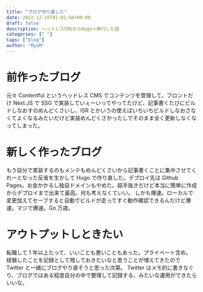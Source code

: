```yaml
---
title: "ブログ作り直した"
date: 2022-12-16T01:01:56+09:00
draft: false
description: ヘッドレスCMSからHugoへ移行した話
categories: [" "]
tags: ["blog"]
author: "RyoM"
---
```


# 前作ったブログ

元々 Contentful というヘッドレス CMS でコンテンツを管理して、フロントだけ Next.JS で SSG で実装していぇーいってやってたけど、記事書くたびにビルドしなおすのめんどくさいし、ISR
とかいうの使えばいちいちビルドしなおさなくてよくなるみたいだけど実装めんどくさかったしでそのまま全く更新しなくなってしまった。

# 新しく作ったブログ

もう自分で実装するのもメンテもめんどくさいから記事書くことに集中させてくれーとなった反省を生かして Hugo で作り直した。デプロイ先は Github Pages。お金かかるし独自ドメインもやめた。超手抜きだけど本当に簡単に作成からデプロイまで出来て最高。何も考えなくていい。
しかも爆速。ローカルで変更加えてセーブすると自動でビルドが走ってすぐ動作確認できるんだけど爆速。マジで爆速。Go 万歳。

# アウトプットしときたい

転職して 1 年以上たって、いいことも悪いこともあった。プライベート含め。
経験したことを記録として残しておきたいなと思うことが増えてきたので Twitter と一緒にブログやり直そうと思った次第。
Twitter はメモ的に書きなぐり、ブログではある程度自分の中で整理して記録する、みたいな運用ができたらいいな。
